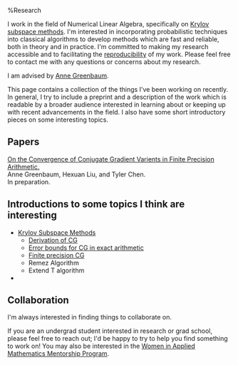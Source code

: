 %Research

I work in the field of Numerical Linear Algebra, specifically on [Krylov subspace methods](./krylov). I'm interested in incorporating probabilistic techniques into classical algorithms to develop methods which are fast and reliable, both in theory and in practice. I'm committed to making my research accessible and to facilitating the [reproducibility](../thoughts/reproducibility.html) of my work. Please feel free to contact me with any questions or concerns about my research.

I am advised by [Anne Greenbaum](http://faculty.washington.edu/greenbau/).
    
This page contains a collection of the things I've been working on recently. In general, I try to include a preprint and a description of the work which is readable by a broader audience interested in learning about or keeping up with recent advancements in the field. I also have some short introductory pieces on some interesting topics.

    
## Papers

<div class="paper">
    <div class="title"><a href="./greenbaum_liu_chen_19.html">On the Convergence of Conjugate Gradient Varients in Finite Precision Arithmetic.</a></div>
    <div class="authors">Anne Greenbaum, Hexuan Liu, and Tyler Chen.</div>
    <div class="details">In preparation.</div>
</div>

## Introductions to some topics I think are interesting

- [Krylov Subspace Methods](./)
    - [Derivation of CG](./cg_derivation.html)
    - [Error bounds for CG in exact arithmetic](./cg_error.html)
    - [Finite precision CG](./finite_precision_cg.html)
    - Remez Algorithm
    - Extend T algorithm
- 

  
## Collaboration

I'm always interested in finding things to collaborate on.

If you are an undergrad student interested in research or grad school, please feel free to reach out; I'd be happy to try to help you find something to work on! You may also be interested in the [Women in Applied Mathematics Mentorship Program](https://amath.washington.edu/women-applied-mathematics-mentorship-program).


